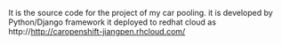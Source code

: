 It is the source code for the project of my car pooling.
it is developed by Python/Django framework
it deployed to redhat cloud as http://http://caropenshift-jiangpen.rhcloud.com/
